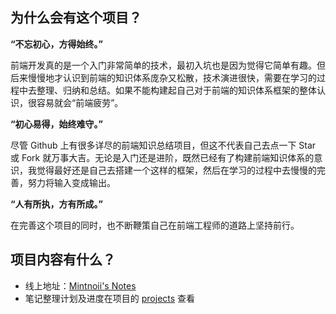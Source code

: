 ## 为什么会有这个项目？

**“不忘初心，方得始终。”**

前端开发真的是一个入门非常简单的技术，最初入坑也是因为觉得它简单有趣。但后来慢慢地才认识到前端的知识体系庞杂又松散，技术演进很快，需要在学习的过程中去整理、归纳和总结。如果不能构建起自己对于前端的知识体系框架的整体认识，很容易就会“前端疲劳”。

**“初心易得，始终难守。”**

尽管 Github 上有很多详尽的前端知识总结项目，但这不代表自己去点一下 Star 或 Fork 就万事大吉。无论是入门还是进阶，既然已经有了构建前端知识体系的意识，我觉得最好还是自己去搭建一个这样的框架，然后在学习的过程中去慢慢的完善，努力将输入变成输出。

**“人有所执，方有所成。”**

在完善这个项目的同时，也不断鞭策自己在前端工程师的道路上坚持前行。

## 项目内容有什么？

- 线上地址：[Mintnoii's Notes](https://www.mintnoii.com)
- 笔记整理计划及进度在项目的 [projects](https://github.com/W-Qing/Notes/projects/1) 查看


